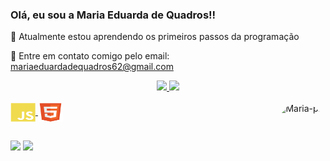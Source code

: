 ### Olá, eu sou a Maria Eduarda de Quadros!!
 🚀 Atualmente estou aprendendo os primeiros passos da programação
 
 💬 Entre em contato comigo pelo email: mariaeduardadequadros62@gmail.com


<div align="center">
  <a href="https://www.linkedin.com/in/maria-eduarda-de-quadros/">
  <img height="180em" src="https://github-readme-stats.vercel.app/api?username=MariaEduardaQuadros&show_icons=true&theme=buefy&include_all_commits=true&count_private=true"/>
  <img height="180em" src="https://github-readme-stats.vercel.app/api/top-langs/?username=MariaEduardaQuadros&layout=compact&langs_count=7&theme=buefy"/>
</div>
  
  <div style="display: inline_block"><br>
  <img align="center" alt="Maria-Js" height="30" width="40" src="https://raw.githubusercontent.com/devicons/devicon/master/icons/javascript/javascript-plain.svg">
  <img align="center" alt="Maria-HTML" height="30" width="40" src="https://raw.githubusercontent.com/devicons/devicon/master/icons/html5/html5-original.svg">
  <img align="right" alt="Maria-pic" height="150" style="border-radius:50px;" src="https://i.picasion.com/pic91/d5d14d97bb206b66e4eb347e46bd9f5a.gif" >
</div>

  ##

##
 
<div> 
  <a href="www.instagram.com/marcondessduda/" target="_blank"><img src="https://img.shields.io/badge/-Instagram-%23E4405F?style=for-the-badge&logo=instagram&logoColor=white" target="_blank"></a>
  <a href="www.linkedin.com/in/maria-eduarda-de-quadros/" target="_blank"><img src="https://img.shields.io/badge/-LinkedIn-%230077B5?style=for-the-badge&logo=linkedin&logoColor=white" target="_blank"></a> 
</div>
